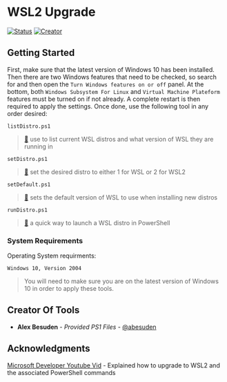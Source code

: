 # WSL2 Upgrade

[![Status](https://img.shields.io/badge/Status-complete-1abc9c.svg)](https://github.com/abesuden/Tool-Belt/issues)
[![Creator](https://img.shields.io/badge/Creator-@Abesuden-informational.svg)](https://github.com/abesuden/Tool-Belt/contributors)

## Getting Started

First, make sure that the latest version of Windows 10 has been installed. Then there are two Windows features that need to be checked, so search for and then open the `Turn Windows features on or off` panel. At the bottom, both `Windows Subsystem For Linux` and `Virtual Machine Plateform` features must be turned on if not already. A complete restart is then required to apply the settings. Once done, use the following tool in any order desired:

```
listDistro.ps1
```
> [🔨](https://github.com/abesuden/Tool-Belt/WSL2-upgrade/listDistro.ps1) use to list current WSL distros and what version of WSL they are running in


```
setDistro.ps1
```
> [🔨](https://github.com/abesuden/Tool-Belt/WSL2-upgrade/setDistro.ps1) set the desired distro to either 1 for WSL or 2 for WSL2

```
setDefault.ps1
```
> [🔨](https://github.com/abesuden/Tool-Belt/WSL2-upgrade/setDefault.ps1) sets the default version of WSL to use when installing new distros

```
runDistro.ps1
```
> [🔨](https://github.com/abesuden/Tool-Belt/WSL2-upgrade/runDistro.ps1) a quick way to launch a WSL distro in PowerShell


### System Requirements

Operating System requirments:

```
Windows 10, Version 2004
```
> You will need to make sure you are on the latest version of Windows 10 in order to apply these tools.

## Creator Of Tools

* **Alex Besuden** - *Provided PS1 Files* - [@abesuden](https://github.com/abesuden)

## Acknowledgments

[Microsoft Developer Youtube Vid](https://youtu.be/MrZolfGm8Zk?t=501) - Explained how to upgrade to WSL2 and the associated PowerShell commands
